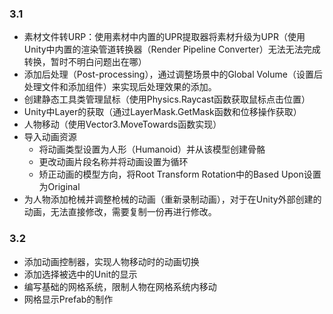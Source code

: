 ### 3.1

- 素材文件转URP：使用素材中内置的UPR提取器将素材升级为UPR（使用Unity中内置的渲染管道转换器（Render Pipeline  Converter）无法无法完成转换，暂时不明白问题出在哪）
- 添加后处理（Post-processing），通过调整场景中的Global Volume（设置后处理文件和添加组件）来实现后处理效果的添加。
- 创建静态工具类管理鼠标（使用Physics.Raycast函数获取鼠标点击位置）
- Unity中Layer的获取（通过LayerMask.GetMask函数和位移操作获取）
- 人物移动（使用Vector3.MoveTowards函数实现）
- 导入动画资源
  - 将动画类型设置为人形（Humanoid）并从该模型创建骨骼
  - 更改动画片段名称并将动画设置为循环
  - 矫正动画的模型方向，将Root Transform Rotation中的Based Upon设置为Original
- 为人物添加枪械并调整枪械的动画（重新录制动画），对于在Unity外部创建的动画，无法直接修改，需要复制一份再进行修改。

### 3.2
- 添加动画控制器，实现人物移动时的动画切换
- 添加选择被选中的Unit的显示
- 编写基础的网格系统，限制人物在网格系统内移动
- 网格显示Prefab的制作






